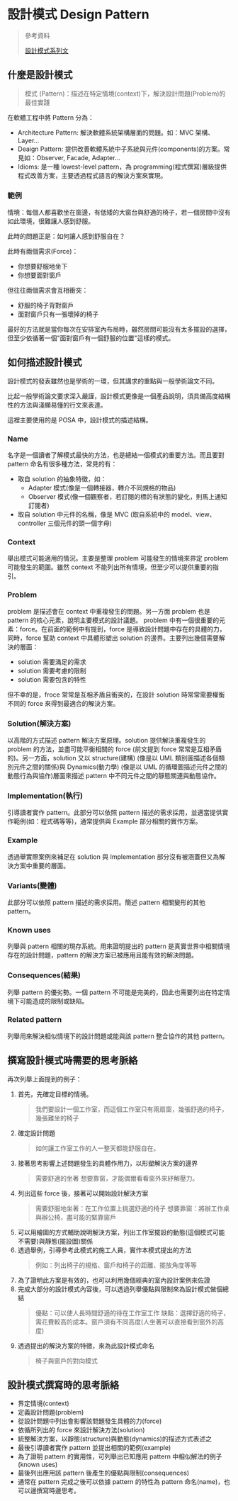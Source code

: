 # 設計模式 Design Pattern

> 參考資料
>
> [設計模式系列文](https://kimlin20011.medium.com/%E4%BB%80%E9%BA%BC%E6%98%AF%E8%A8%AD%E8%A8%88%E6%A8%A1%E5%BC%8F-design-pattern-%E8%A8%AD%E8%A8%88%E6%A8%A1%E5%BC%8F%E7%B3%BB%E5%88%97%E6%96%87-%E4%B8%8A-5988dacfda4a)

## 什麼是設計模式

> 模式 (Pattern)：描述在特定情境(context)下，解決設計問題(Problem)的最佳實踐

在軟體工程中將 Pattern 分為：

- Architecture Pattern: 解決軟體系統架構層面的問題。如：MVC 架構、Layer...
- Deaign Pattern: 提供改善軟體系統中子系統與元件(components)的方案。常見如：Observer, Facade, Adapter...
- Idioms: 是一種 lowest-level pattern，為 programming(程式撰寫)層級提供程式改善方案，主要透過程式語言的解決方案來實現。

### 範例

情境：每個人都喜歡坐在窗邊，有低矮的大窗台與舒適的椅子，若一個房間中沒有如此環境，很難讓人感到舒服。

此時的問題正是：如何讓人感到舒服自在？

此時有兩個需求(Force)：

- 你想要舒服地坐下
- 你想要面對窗戶

但往往兩個需求會互相衝突：

- 舒服的椅子背對窗戶
- 面對窗戶只有一張壞掉的椅子

最好的方法就是當你每次在安排室內布局時，雖然房間可能沒有太多擺設的選擇，但至少依循著一個"面對窗戶有一個舒服的位置"這樣的模式。

## 如何描述設計模式

設計模式的發表雖然也是學術的一環，但其講求的重點與一般學術論文不同。

比起一般學術論文要求深入嚴謹，設計模式更像是一個產品說明，須具備高度結構性的方法與淺顯易懂的行文來表達。

這裡主要使用的是 POSA 中，設計模式的描述結構。

### Name

名字是一個讀者了解模式最快的方法，也是總結一個模式的重要方法。而且要對 pattern 命名有很多種方法，常見的有：

- 取自 solution 的抽象特徵，如：
  - Adapter 模式(像是一個轉接器，轉介不同規格的物品)
  - Observer 模式(像一個觀察者，若訂閱的標的有狀態的變化，則馬上通知訂閱者)
- 取自 solution 中元件的名稱，像是 MVC (取自系統中的 model、view、controller 三個元件的頭一個字母)

### Context

舉出模式可能適用的情況。主要是整理 problem 可能發生的情境來界定 problem 可能發生的範圍。雖然 context 不能列出所有情境，但至少可以提供重要的指引。

### Problem

problem 是描述會在 context 中重複發生的問題。另一方面 problem 也是 pattern 的核心元素，說明主要模式的設計議題。
problem 中有一個很重要的元素：force。在前面的範例中有提到，force 是導致設計問題中存在的具體的力，同時，force 幫助 context 中具體形塑出 solution 的邊界。主要列出幾個需要解決的層面：

- solution 需要滿足的需求
- solution 需要考慮的限制
- solution 需要包含的特性

但不幸的是，froce 常常是互相矛盾且衝突的，在設計 solution 時常常需要權衡不同的 force 來得到最適合的解決方案。

### Solution(解決方案)

以高階的方式描述 pattern 解決方案原理。solution 提供解決重複發生的 problem 的方法，並盡可能平衡相關的 force (前文提到 force 常常是互相矛盾的)。另一方面，solution 又以 structure(建構) (像是以 UML 類別圖描述各個類別元件之間的關係)與 Dynamics(動力學) (像是以 UML 的循環圖描述元件之間的動態行為與協作)層面來描述 pattern 中不同元件之間的靜態關連與動態協作。

### Implementation(執行)

引導讀者實作 pattern。此部分可以依照 pattern 描述的需求採用，並適當提供實作範例(如：程式碼等等)，通常提供與 Example 部分相關的實作方案。

### Example

透過舉實際案例來補足在 solution 與 Implementation 部分沒有被涵蓋但又為解決方案中重要的層面。

### Variants(變體)

此部分可以依照 pattern 描述的需求採用。簡述 pattern 相關變形的其他 pattern。

### Known uses

列舉與 pattern 相關的現存系統。用來證明提出的 pattern 是真實世界中相關情境存在的設計問題，pattern 的解決方案已被應用且能有效的解決問題。

### Consequences(結果)

列舉 pattern 的優劣勢。一個 pattern 不可能是完美的，因此也需要列出在特定情境下可能造成的限制或缺陷。

### Related pattern

列舉用來解決相似情境下的設計問題或能與該 pattern 整合協作的其他 pattern。

## 撰寫設計模式時需要的思考脈絡

再次列舉上面提到的例子：

1. 首先，先確定目標的情境。
   > 我們要設計一個工作室，而這個工作室只有兩扇窗，幾張舒適的椅子，幾張難坐的椅子
2. 確定設計問題
   > 如何讓工作室工作的人一整天都能舒服自在。
3. 接著思考影響上述問題發生的具體作用力，以形塑解決方案的邊界
   > 需要舒適的坐著
   > 想要靠窗，才能偶爾看看窗外來紓解壓力。
4. 列出這些 force 後，接著可以開始設計解決方案
   > 需要舒服地坐著：在工作位置上挑選舒適的椅子
   > 想要靠窗：將辦工作桌與辦公椅，盡可能的緊靠窗戶
5. 可以用繪圖的方式輔助說明解決方案，列出工作室擺設的動態(這個模式可能不需要)與靜態(擺設圖)關係
6. 透過舉例，引導參考此模式的施工人員，實作本模式提出的方法
   > 例如：列出椅子的規格、窗戶和椅子的距離、擺放角度等等
7. 為了證明此方案是有效的，也可以利用幾個經典的室內設計案例來佐證
8. 完成大部分的設計模式內容後，可以透過列舉優點與限制來為設計模式做個總結
   > 優點：可以使人長時間舒適的待在工作室工作
   > 缺點：選擇舒適的椅子，需花費較高的成本。窗戶須有不同高度(人坐著可以直接看到窗外的高度)
9. 透過提出的解決方案的特徵，來為此設計模式命名
   > 椅子與窗戶的對向模式

## 設計模式撰寫時的思考脈絡

- 界定情境(context)
- 定義設計問題(problem)
- 從設計問題中列出會影響該問題發生具體的力(force)
- 依循所列出的 force 來設計解決方法(solution)
- 統整解決方案，以靜態(structure)與動態(dynamics)的描述方式表述之
- 最後引導讀者實作 pattern 並提出相關的範例(example)
- 為了證明 pattern 的實用性，可列舉出已知應用 pattern 中相似解法的例子(known uses)
- 最後列出應用該 pattern 後產生的優點與限制(consequences)
- 通常在 pattern 完成之後可以依據 pattern 的特性為 pattern 命名(name)，也可以邊撰寫時邊思考。
